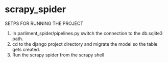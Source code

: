 # scrapy_spider

SETPS FOR RUNNING THE PROJECT

1. In parliment_spider/pipelines.py switch the connection to the db.sqlite3 path.
2. cd to the django project directory and migrate the model so the table gets created.
3. Run the scrapy spider from the scrapy shell 

